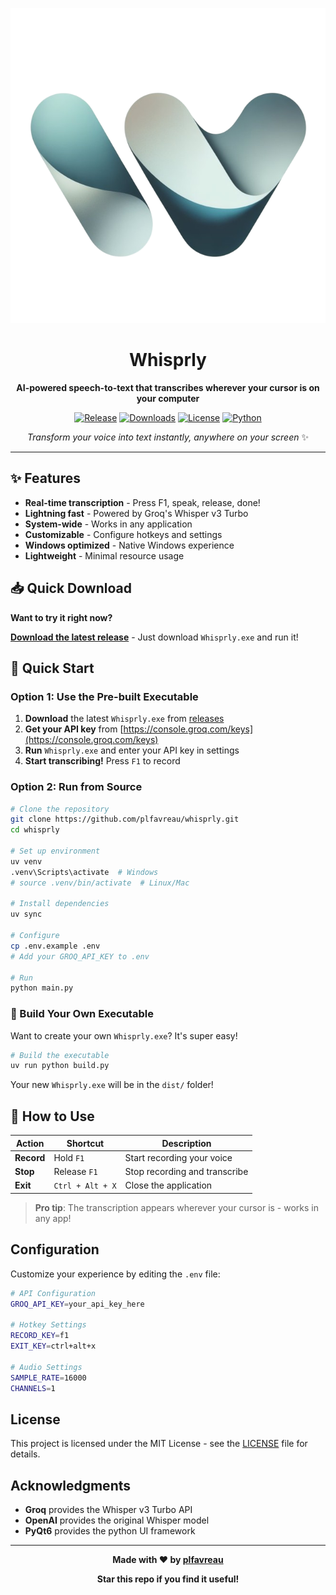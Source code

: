 <div align="center">

![Demo](whisprly/assets/icon.png)

# Whisprly

**AI-powered speech-to-text that transcribes wherever your cursor is on your computer**

[![Release](https://img.shields.io/github/v/release/plfavreau/whisprly?style=for-the-badge&logo=github&color=blue)](https://github.com/plfavreau/whisprly/releases)
[![Downloads](https://img.shields.io/github/downloads/plfavreau/whisprly/total?style=for-the-badge&logo=download&color=green)](https://github.com/plfavreau/whisprly/releases)
[![License](https://img.shields.io/badge/License-MIT-yellow.svg?style=for-the-badge)](https://opensource.org/licenses/MIT)
[![Python](https://img.shields.io/badge/Python-3.11+-blue?style=for-the-badge&logo=python)](https://www.python.org/)

_Transform your voice into text instantly, anywhere on your screen_ ✨

</div>

---

## ✨ Features

- **Real-time transcription** - Press F1, speak, release, done!
- **Lightning fast** - Powered by Groq's Whisper v3 Turbo
- **System-wide** - Works in any application
- **Customizable** - Configure hotkeys and settings
- **Windows optimized** - Native Windows experience
- **Lightweight** - Minimal resource usage

## 📥 Quick Download

**Want to try it right now?**

**[Download the latest release](https://github.com/plfavreau/whisprly/releases/latest)** - Just download `Whisprly.exe` and run it!

## 🚀 Quick Start

### Option 1: Use the Pre-built Executable

1. **Download** the latest `Whisprly.exe` from [releases](https://github.com/plfavreau/whisprly/releases/latest)
2. **Get your API key** from [https://console.groq.com/keys](https://console.groq.com/keys)
3. **Run** `Whisprly.exe` and enter your API key in settings
4. **Start transcribing!** Press `F1` to record

### Option 2: Run from Source

```bash
# Clone the repository
git clone https://github.com/plfavreau/whisprly.git
cd whisprly

# Set up environment
uv venv
.venv\Scripts\activate  # Windows
# source .venv/bin/activate  # Linux/Mac

# Install dependencies
uv sync

# Configure
cp .env.example .env
# Add your GROQ_API_KEY to .env

# Run
python main.py
```

### 🔨 Build Your Own Executable

Want to create your own `Whisprly.exe`? It's super easy!

```bash
# Build the executable
uv run python build.py
```

Your new `Whisprly.exe` will be in the `dist/` folder!

## 🎯 How to Use

| Action     | Shortcut         | Description                   |
| ---------- | ---------------- | ----------------------------- |
| **Record** | Hold `F1`        | Start recording your voice    |
| **Stop**   | Release `F1`     | Stop recording and transcribe |
| **Exit**   | `Ctrl + Alt + X` | Close the application         |

> **Pro tip**: The transcription appears wherever your cursor is - works in any app!

## Configuration

Customize your experience by editing the `.env` file:

```bash
# API Configuration
GROQ_API_KEY=your_api_key_here

# Hotkey Settings
RECORD_KEY=f1
EXIT_KEY=ctrl+alt+x

# Audio Settings
SAMPLE_RATE=16000
CHANNELS=1
```

## License

This project is licensed under the MIT License - see the [LICENSE](LICENSE) file for details.

## Acknowledgments

- **Groq** provides the Whisper v3 Turbo API
- **OpenAI** provides the original Whisper model
- **PyQt6** provides the python UI framework

---

<div align="center">

**Made with ❤️ by [plfavreau](https://github.com/plfavreau)**

**Star this repo if you find it useful!**

</div>
